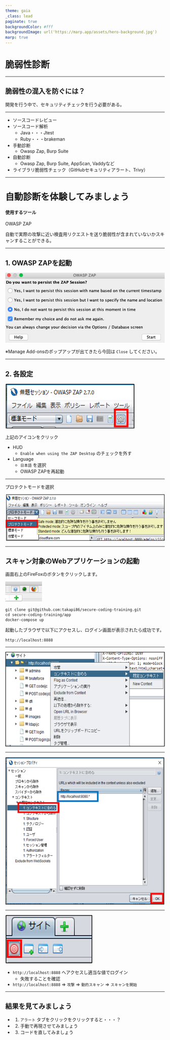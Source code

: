 ```yaml
---
theme: gaia
_class: lead
paginate: true
backgroundColor: #fff
backgroundImage: url('https://marp.app/assets/hero-background.jpg')
marp: true
---
```


# 脆弱性診断

---

## 脆弱性の混入を防ぐには？

開発を行う中で、セキュリティチェックを行う必要がある。

---

* ソースコードレビュー
* ソースコード解析
  * Java・・・Jtest
  * Ruby・・・brakeman
* 手動診断
  * Owasp Zap, Burp Suite
* 自動診断
  * Owasp Zap, Burp Suite, AppScan, Vaddyなど
* ライブラリ脆弱性チェック（GitHubセキュリティアラート、Trivy）

---

# 自動診断を体験してみましょう

#### 使用するツール

OWASP ZAP

自動で実際の攻撃に近い検査用リクエストを送り脆弱性が含まれていないかスキャンすることができる。

---

## 1. OWASP ZAPを起動

![](./image/part6_1.png)

※Manage Add-onsのポップアップが出てきたら今回は `Close` してください。

---

## 2. 各設定

![](./image/part6_5.png)

上記のアイコンをクリック

* HUD
  * `Enable when using the ZAP Desktop` のチェックを外す
* Language
  * `日本語` を選択
  * OWASP ZAPを再起動

---

プロテクトモードを選択

![](./image/part6_6.png)

---

## スキャン対象のWebアプリケーションの起動

画面右上のFireFoxのボタンをクリックします。

![](./image/part6_7.png)

```
git clone git@github.com:takapi86/secure-coding-training.git
cd secure-coding-training/app
docker-compose up
```

起動したブラウザで以下にアクセスし、ログイン画面が表示されたら成功です。

```
http://localhost:8888
```

---

![](./image/part6_8.png)

---

![](./image/part6_9.png)

---

![](./image/part6_10.png)

* `http://localhost:8888` へアクセスし適当な値でログイン
  * 失敗することを確認
* `http://localhost:8888` => `攻撃` => `動的スキャン` => `スキャンを開始`

---

## 結果を見てみましょう

* 1. `アラート` タブをクリックをクリックすると・・・？
* 2. 手動で再現させてみましょう
* 3. コードを直してみましょう
